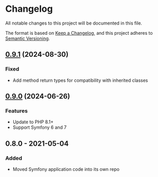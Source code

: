 # Changelog
All notable changes to this project will be documented in this file.

The format is based on [Keep a Changelog](https://keepachangelog.com/en/1.0.0/),
and this project adheres to [Semantic Versioning](https://semver.org/spec/v2.0.0.html).

## [0.9.1](https://github.com/strata/symfony-frontend/compare/v0.9.0...v0.9.1) (2024-08-30)

### Fixed

* Add method return types for compatibility with inherited classes

## [0.9.0](https://github.com/strata/symfony-frontend/compare/v0.8.2...v0.9.0) (2024-06-26)

### Features

* Update to PHP 8.1+
* Support Symfony 6 and 7

## 0.8.0 - 2021-05-04

### Added
- Moved Symfony application code into its own repo

